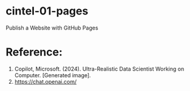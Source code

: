 # cintel-01-pages
Publish a Website with GitHub Pages


# Reference: 
 1. Copilot, Microsoft. (2024). Ultra-Realistic Data Scientist Working on Computer. [Generated image].
 2. https://chat.openai.com/ 
